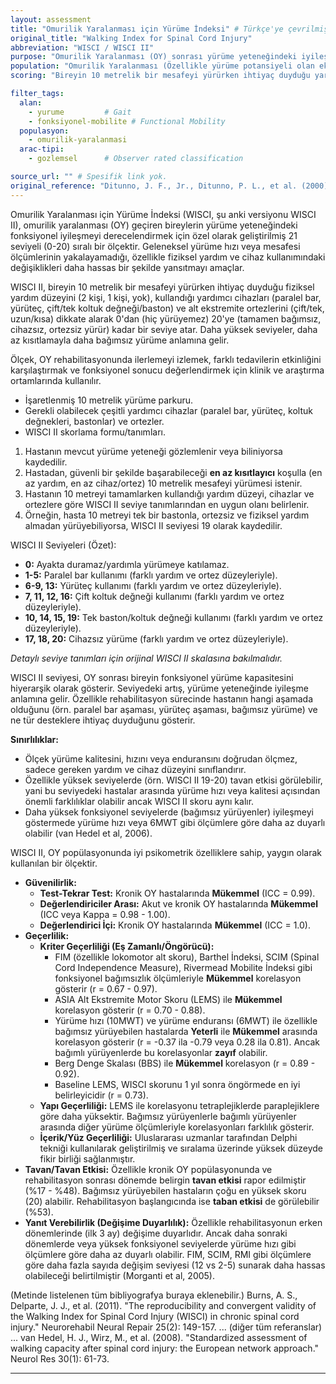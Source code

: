```yaml
---
layout: assessment
title: "Omurilik Yaralanması için Yürüme İndeksi" # Türkçe'ye çevrilmiş başlık
original_title: "Walking Index for Spinal Cord Injury"
abbreviation: "WISCI / WISCI II"
purpose: "Omurilik Yaralanması (OY) sonrası yürüme yeteneğindeki iyileşmeyi daha hassas bir şekilde ölçmek için tasarlanmıştır. Yürümek için gereken fiziksel yardım miktarını ve kullanılan cihazları (yürüteç, koltuk değneği, baston, ortez) değerlendirir."
population: "Omurilik Yaralanması (Özellikle yürüme potansiyeli olan eksik yaralanmalar - AIS C/D)."
scoring: "Bireyin 10 metrelik bir mesafeyi yürürken ihtiyaç duyduğu yardım ve cihazlara göre 0 ile 20 arasında sıralı bir skordur. 0=Yardımla bile yürüyemez/ayakta duramaz, 20=Yardım veya cihaz olmadan bağımsız yürür. WISCI II şu an kullanılan versiyondur."

filter_tags:
  alan:
    - yurume         # Gait
    - fonksiyonel-mobilite # Functional Mobility
  populasyon:
    - omurilik-yaralanmasi
  arac-tipi:
    - gozlemsel      # Observer rated classification

source_url: "" # Spesifik link yok.
original_reference: "Ditunno, J. F., Jr., Ditunno, P. L., et al. (2000). \"Walking index for spinal cord injury (WISCI): an international multicenter validity and reliability study.\" Spinal Cord 38(4): 234-243." # Orijinal WISCI
---
```





Omurilik Yaralanması için Yürüme İndeksi (WISCI, şu anki versiyonu WISCI II), omurilik yaralanması (OY) geçiren bireylerin yürüme yeteneğindeki fonksiyonel iyileşmeyi derecelendirmek için özel olarak geliştirilmiş 21 seviyeli (0-20) sıralı bir ölçektir. Geleneksel yürüme hızı veya mesafesi ölçümlerinin yakalayamadığı, özellikle fiziksel yardım ve cihaz kullanımındaki değişiklikleri daha hassas bir şekilde yansıtmayı amaçlar.

WISCI II, bireyin 10 metrelik bir mesafeyi yürürken ihtiyaç duyduğu fiziksel yardım düzeyini (2 kişi, 1 kişi, yok), kullandığı yardımcı cihazları (paralel bar, yürüteç, çift/tek koltuk değneği/baston) ve alt ekstremite ortezlerini (çift/tek, uzun/kısa) dikkate alarak 0'dan (hiç yürüyemez) 20'ye (tamamen bağımsız, cihazsız, ortezsiz yürür) kadar bir seviye atar. Daha yüksek seviyeler, daha az kısıtlamayla daha bağımsız yürüme anlamına gelir.

Ölçek, OY rehabilitasyonunda ilerlemeyi izlemek, farklı tedavilerin etkinliğini karşılaştırmak ve fonksiyonel sonucu değerlendirmek için klinik ve araştırma ortamlarında kullanılır.


*   İşaretlenmiş 10 metrelik yürüme parkuru.
*   Gerekli olabilecek çeşitli yardımcı cihazlar (paralel bar, yürüteç, koltuk değnekleri, bastonlar) ve ortezler.
*   WISCI II skorlama formu/tanımları.


1.  Hastanın mevcut yürüme yeteneği gözlemlenir veya biliniyorsa kaydedilir.
2.  Hastadan, güvenli bir şekilde başarabileceği **en az kısıtlayıcı** koşulla (en az yardım, en az cihaz/ortez) 10 metrelik mesafeyi yürümesi istenir.
3.  Hastanın 10 metreyi tamamlarken kullandığı yardım düzeyi, cihazlar ve ortezlere göre WISCI II seviye tanımlarından en uygun olanı belirlenir.
4.  Örneğin, hasta 10 metreyi tek bir bastonla, ortezsiz ve fiziksel yardım almadan yürüyebiliyorsa, WISCI II seviyesi 19 olarak kaydedilir.


WISCI II Seviyeleri (Özet):

*   **0:** Ayakta duramaz/yardımla yürümeye katılamaz.
*   **1-5:** Paralel bar kullanımı (farklı yardım ve ortez düzeyleriyle).
*   **6-9, 13:** Yürüteç kullanımı (farklı yardım ve ortez düzeyleriyle).
*   **7, 11, 12, 16:** Çift koltuk değneği kullanımı (farklı yardım ve ortez düzeyleriyle).
*   **10, 14, 15, 19:** Tek baston/koltuk değneği kullanımı (farklı yardım ve ortez düzeyleriyle).
*   **17, 18, 20:** Cihazsız yürüme (farklı yardım ve ortez düzeyleriyle).

*Detaylı seviye tanımları için orijinal WISCI II skalasına bakılmalıdır.*


WISCI II seviyesi, OY sonrası bireyin fonksiyonel yürüme kapasitesini hiyerarşik olarak gösterir. Seviyedeki artış, yürüme yeteneğinde iyileşme anlamına gelir. Özellikle rehabilitasyon sürecinde hastanın hangi aşamada olduğunu (örn. paralel bar aşaması, yürüteç aşaması, bağımsız yürüme) ve ne tür desteklere ihtiyaç duyduğunu gösterir.

**Sınırlılıklar:**
*   Ölçek yürüme kalitesini, hızını veya enduransını doğrudan ölçmez, sadece gereken yardım ve cihaz düzeyini sınıflandırır.
*   Özellikle yüksek seviyelerde (örn. WISCI II 19-20) tavan etkisi görülebilir, yani bu seviyedeki hastalar arasında yürüme hızı veya kalitesi açısından önemli farklılıklar olabilir ancak WISCI II skoru aynı kalır.
*   Daha yüksek fonksiyonel seviyelerde (bağımsız yürüyenler) iyileşmeyi göstermede yürüme hızı veya 6MWT gibi ölçümlere göre daha az duyarlı olabilir (van Hedel et al, 2006).


WISCI II, OY popülasyonunda iyi psikometrik özelliklere sahip, yaygın olarak kullanılan bir ölçektir.

*   **Güvenilirlik:**
    *   **Test-Tekrar Test:** Kronik OY hastalarında **Mükemmel** (ICC = 0.99).
    *   **Değerlendiriciler Arası:** Akut ve kronik OY hastalarında **Mükemmel** (ICC veya Kappa = 0.98 - 1.00).
    *   **Değerlendirici İçi:** Kronik OY hastalarında **Mükemmel** (ICC = 1.0).
*   **Geçerlilik:**
    *   **Kriter Geçerliliği (Eş Zamanlı/Öngörücü):**
        *   FIM (özellikle lokomotor alt skoru), Barthel İndeksi, SCIM (Spinal Cord Independence Measure), Rivermead Mobilite İndeksi gibi fonksiyonel bağımsızlık ölçümleriyle **Mükemmel** korelasyon gösterir (r = 0.67 - 0.97).
        *   ASIA Alt Ekstremite Motor Skoru (LEMS) ile **Mükemmel** korelasyon gösterir (r = 0.70 - 0.88).
        *   Yürüme hızı (10MWT) ve yürüme enduransı (6MWT) ile özellikle bağımsız yürüyebilen hastalarda **Yeterli** ile **Mükemmel** arasında korelasyon gösterir (r = -0.37 ila -0.79 veya 0.28 ila 0.81). Ancak bağımlı yürüyenlerde bu korelasyonlar **zayıf** olabilir.
        *   Berg Denge Skalası (BBS) ile **Mükemmel** korelasyon (r = 0.89 - 0.92).
        *   Baseline LEMS, WISCI skorunu 1 yıl sonra öngörmede en iyi belirleyicidir (r = 0.73).
    *   **Yapı Geçerliliği:** LEMS ile korelasyonu tetraplejiklerde paraplejiklere göre daha yüksektir. Bağımsız yürüyenlerle bağımlı yürüyenler arasında diğer yürüme ölçümleriyle korelasyonları farklılık gösterir.
    *   **İçerik/Yüz Geçerliliği:** Uluslararası uzmanlar tarafından Delphi tekniği kullanılarak geliştirilmiş ve sıralama üzerinde yüksek düzeyde fikir birliği sağlanmıştır.
*   **Tavan/Tavan Etkisi:** Özellikle kronik OY popülasyonunda ve rehabilitasyon sonrası dönemde belirgin **tavan etkisi** rapor edilmiştir (%17 - %48). Bağımsız yürüyebilen hastaların çoğu en yüksek skoru (20) alabilir. Rehabilitasyon başlangıcında ise **taban etkisi** de görülebilir (%53).
*   **Yanıt Verebilirlik (Değişime Duyarlılık):** Özellikle rehabilitasyonun erken dönemlerinde (ilk 3 ay) değişime duyarlıdır. Ancak daha sonraki dönemlerde veya yüksek fonksiyonel seviyelerde yürüme hızı gibi ölçümlere göre daha az duyarlı olabilir. FIM, SCIM, RMI gibi ölçümlere göre daha fazla sayıda değişim seviyesi (12 vs 2-5) sunarak daha hassas olabileceği belirtilmiştir (Morganti et al, 2005).


(Metinde listelenen tüm bibliyografya buraya eklenebilir.)
Burns, A. S., Delparte, J. J., et al. (2011). "The reproducibility and convergent validity of the Walking Index for Spinal Cord Injury (WISCI) in chronic spinal cord injury." Neurorehabil Neural Repair 25(2): 149-157.
... (diğer tüm referanslar) ...
van Hedel, H. J., Wirz, M., et al. (2008). "Standardized assessment of walking capacity after spinal cord injury: the European network approach." Neurol Res 30(1): 61-73.

---